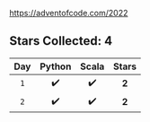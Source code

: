 https://adventofcode.com/2022


## Stars Collected: 4

| Day | Python | Scala | Stars |
|:---:|:---:|:---:|:---:|
| `1` | ✔️ | ✔️ | **2** |
| `2` | ✔️ | ✔️ | **2** |
